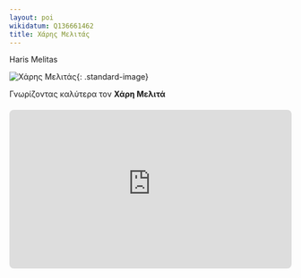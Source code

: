 ```yaml
---
layout: poi
wikidatum: Q136661462
title: Χάρης Μελιτάς  
---
```


Haris Melitas

![Χάρης Μελιτάς ](https://filologikosomilos.com/wp-content/uploads/2022/09/image-1.png?w=604&h=270&crop=1){: .standard-image}

Γνωρίζοντας καλύτερα τον **Χάρη Μελιτά**

<div style="position: relative; padding-bottom: 56.25%; height: 0; overflow: hidden; margin: 20px 0;">
    <iframe 
        src="https://www.youtube-nocookie.com/embed/PfGue-SRWrA" 
        style="position: absolute; top: 0; left: 0; width: 100%; height: 100%; border-radius: 8px;" 
        frameborder="0" 
        allowfullscreen>
    </iframe>
</div>
